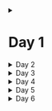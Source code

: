 <details>
<summary><h1>Day 1</h1></summary>

<h2> markdown list 1</h2>
<h2> markdown list 2</h2>

</details>

<details>
<summary>Day 2</summary>

+ markdown list 1
    + nested list 1
    + nested list 2
+ markdown list 2

</details>

<details>
<summary>Day 3</summary>

+ markdown list 1
    + nested list 1
    + nested list 2
+ markdown list 2

</details>

<details>
<summary>Day 4</summary>

+ markdown list 1
    + nested list 1
    + nested list 2
+ markdown list 2

</details>

<details>
<summary>Day 5</summary>

+ markdown list 1
    + nested list 1
    + nested list 2
+ markdown list 2

</details>

<details>
<summary>Day 6</summary>

+ markdown list 1
    + nested list 1
    + nested list 2
+ markdown list 2

</details>

